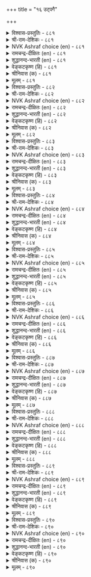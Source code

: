 +++
title = "१६ उट्पगै"

+++


<details><summary>विश्वास-प्रस्तुतिः - ८८१</summary>

निऴल्नीरुम् इन्नाद इन्ना तमर्नीरुम्  
इन्नावाम् इन्ना सॆयिन्।       ८८१
</details>

<details><summary>श्री-राम-देशिकः - ८८१</summary>

अधिकारः ८९. आन्तरवैरम्  
रोगप्रदे यदि जलच्छाये त्याज्ये यथा जनैः ।  
ज्ञातयो दुःखदास्तद्वत् त्यज्या ह्यान्तरवैरिणः ॥ ८८१॥
</details>

<details><summary>NVK Ashraf choice (en) - ८८१</summary>

०८८१
Even shade and water unwholesome can harm
Likewise one’s kinsmen if they hurt. * ((P.S. Sundaram))
(P.S. Sundaram)
</details>

<details><summary>रामचन्द्र-दीक्षितः (en) - ८८१</summary>

881 niḻaṉīrum iṉṉāta iṉṉā tamarnīrum  
iṉṉāvām iṉṉā ceyiṉ.

881\. Even shade and water, wholesome as they are, become pernicious where not needed; our kith and kin likewise are.  
</details>

<details><summary>शुद्धानन्द-भारती (en) - ८८१</summary>

1\. நிழல்நீரும் இன்னாத இன்னா தமர்நீரும்  
இன்னாவாம் இன்னா செயின்.  
Traitorous kinsmen will make you sad  
As water and shade do harm when bad.        881  
</details>

<details><summary>वेङ्कटकृष्ण (हि) - ८८१</summary>

881
छाया, जल भी हैं बुरे, जब करते हैं हानि ।  
स्वजन-भाव भी हैं बुरे, यदि देते हैं ग्लानि ॥
</details>

<details><summary>श्रीनिवास (क) - ८८१</summary>

881. तम्पॆरॆयबल्ल नॆळलू नीरू असुखकरवादरॆ अदरिन्द बाधॆयुण्टागुवुदु; अदे रीति बन्धुगळ स्वभाववु
अहितकरवागिद्दरॆ अदरिन्द कॆडुके सम्भविसुवुदु.

</details>

<details><summary>मूलम् - ८८१</summary>

निऴल्नीरुम् इन्नाद इन्ना तमर्नीरुम्  
इन्नावाम् इन्ना सॆयिन्।       ८८१
</details>

<details><summary>विश्वास-प्रस्तुतिः - ८८२</summary>

वाळ्बोल पगैवरै अञ्जऱ्क अञ्जुग  
केळ्बोल् पगैवर् तॊडर्बु।       ८८२
</details>

<details><summary>श्री-राम-देशिकः - ८८२</summary>

असितुल्यान् व्यक्तशत्रून् दृष्ट्वा भीतिः कुतो वृथा ।  
बन्धुवेषान् गूढशत्रून् दृष्ट्वा मेतव्य मेव हि ॥ ८८२॥
</details>

<details><summary>NVK Ashraf choice (en) - ८८२</summary>

०८८२
No need to fear an enemy wielding a sword.
Beware of enemies posing as friends. *
(K. Krishnaswamy & Vijaya Ramkumar)
</details>

<details><summary>रामचन्द्र-दीक्षितः (en) - ८८२</summary>

882 vāḷpōl pakaivarai añcaṟka añcuka  
kēḷpōl pakaivar toṭarpu.

882\. Be not afraid of open enemies with drawn swords; but beware of false friends.  
</details>

<details><summary>शुद्धानन्द-भारती (en) - ८८२</summary>

2\. வாள்போல் பகைவரை அஞ்சற்க அஞ்சுக  
கேள்போல் பகைவர் தொடர்பு.  
You need not sword-like kinsmen fear  
Fear foes who feign as kinsmen dear.        882  
</details>

<details><summary>वेङ्कटकृष्ण (हि) - ८८२</summary>

882
डरना मत उस शत्रु से, जो है खड्ग समान ।  
डर उस रिपु के मेल से, जो है मित्र समान ॥
</details>

<details><summary>श्रीनिवास (क) - ८८२</summary>

882. कत्तियन्तॆ बहिरङ्गवागिये प्रकटवागुव हगॆगळिगॆ अञ्जबारदु; आदरॆ गॆळॆयरन्तॆ प्रकटिसि ऒळगॆ हगॆ
साधिसुववर सम्बन्धद बग्गॆ अञ्जॆ बेकु.

</details>

<details><summary>मूलम् - ८८२</summary>

वाळ्बोल पगैवरै अञ्जऱ्क अञ्जुग  
केळ्बोल् पगैवर् तॊडर्बु।       ८८२
</details>

<details><summary>विश्वास-प्रस्तुतिः - ८८३</summary>

उट्पगै अञ्जित्तऱ्काक्क उलैविडत्तु  
मट्पगैयिन् माणत् तॆऱुम्।      ८८३
</details>

<details><summary>श्री-राम-देशिकः - ८८३</summary>

गूढशत्रुभयादात्मरक्षणं युज्यते सदा ।  
अन्यथा नाशमाप्नोति सूचीच्छिन्नघटो यथा ॥ ८८३॥
</details>

<details><summary>NVK Ashraf choice (en) - ८८३</summary>

०८८३
Guard against the foe within, lest he strike you
In times of peril like the potter's knife. *
(K. Kannan), (P.S. Sundaram)
</details>

<details><summary>रामचन्द्र-दीक्षितः (en) - ८८३</summary>

883 uṭpakai añcittaṟ kākka ulaiviṭattu  
maṭpakaiyiṉ māṇat teṟum.

883\. Guard yourselves against your enemies from within. In your trying hour they will undermine your strength, like the potter’s knife, cleaving the mind asunder.  
</details>

<details><summary>शुद्धानन्द-भारती (en) - ८८३</summary>

3\. உட்பகை அஞ்சித்தற் காக்க உலைவுஇடத்து  
மட்பகையின் மாணத் தெறும்.  
The secret foe in days evil  
Will cut you, beware, like potters' steel.        883  
</details>

<details><summary>वेङ्कटकृष्ण (हि) - ८८३</summary>

883
बचना अन्त: शत्रु से, उनके खा कर त्रास ।  
मिट्टी-छेदक ज्यों करें, थका देख वे नाश ॥
</details>

<details><summary>श्रीनिवास (क) - ८८३</summary>

883. ऒळ हगॆगॆ अञ्जि तन्नन्नु (तानु) कापाडिकॊळ्ळबेकु; इल्लवादरॆ कुम्बारन आयुधदन्तॆ, दुर्बलगळिगॆयल्लि, तप्पदॆ
अळिवु तरुत्तदॆ.

</details>

<details><summary>मूलम् - ८८३</summary>

उट्पगै अञ्जित्तऱ्काक्क उलैविडत्तु  
मट्पगैयिन् माणत् तॆऱुम्।      ८८३
</details>

<details><summary>विश्वास-प्रस्तुतिः - ८८४</summary>

मनमाणा उट्पगै तोण्ड्रिन् इनमाणा  
एदम् पलवुम् तरुम्।       ८८४
</details>

<details><summary>श्री-राम-देशिकः - ८८४</summary>

असंस्कृतमनस्केन गूढवैरं भवेद्यदि ।  
बन्धुनाशकरान् दोषान् तदा प्राप्नोत्ययं जनः ॥ ८८४॥
</details>

<details><summary>NVK Ashraf choice (en) - ८८४</summary>

०८८४
When hidden hatreds lurk in the mind,
Myriad miseries manifest among kin. *
(Satguru Subramuniyaswami)
</details>

<details><summary>रामचन्द्र-दीक्षितः (en) - ८८४</summary>

884 maṉammāṇā uṭpakai tōṉṟiṉ iṉammāṇā  
ētam palavum tarum.

884\. The land is seething with dissensions when the foes from within, appear on the scene.  
</details>

<details><summary>शुद्धानन्द-भारती (en) - ८८४</summary>

4\. மனமாணா உட்பகை தோன்றின் இனமாணா  
ஏதம் பலவுந் தரும்.  
The evil-minded foe within  
Foments trouble, spoils kinsmen!        884  
</details>

<details><summary>वेङ्कटकृष्ण (हि) - ८८४</summary>

884
मन में बिना लगाव के, यदि हो अन्तवैंर ।  
बन्धु-भेद-कारक कई, करता है वह गैर ॥
</details>

<details><summary>श्रीनिवास (क) - ८८४</summary>

884. मनस्सु परिवर्तिसलागद ऒळहगॆयु अरसनिगॆ उण्टादरॆ, अवन सम्बन्धदवरल्लिये असमाधानवन्नु अदु
सृष्टिसि, हलवु दुःखगळन्नु अवनिगॆ तरुत्तदॆ.

</details>

<details><summary>मूलम् - ८८४</summary>

मनमाणा उट्पगै तोण्ड्रिन् इनमाणा  
एदम् पलवुम् तरुम्।       ८८४
</details>

<details><summary>विश्वास-प्रस्तुतिः - ८८५</summary>

उऱल्मुऱैयान् उट्पगै तोण्ड्रिन् इऱल्मुऱैयान्  
एदम् पलवुम् तरुम्।       ८८५
</details>

<details><summary>श्री-राम-देशिकः - ८८५</summary>

बान्धव्यमूलकं गूढवैरं भवेद्यदिः ।  
मरणान्तानि दुःखानि लभते तत एव सः ॥ ८८५॥
</details>

<details><summary>NVK Ashraf choice (en) - ८८५</summary>

०८८५
Hidden hatred amongst kinsman
Can cause all sorts of deadly sorrows. *
(Satguru Subramuniyaswami), (K. Krishnaswamy & Vijaya Ramkumar)
</details>

<details><summary>रामचन्द्र-दीक्षितः (en) - ८८५</summary>

885 uṟaṉmuṟaiyāṉ uṭpakai tōṉṟiṉ iṟalmuṟaiyāṉ  
ētam palavum tarum.

885\. Many evils dark as death befall a king, when his own kith and kin sow dissensions in the land.  
</details>

<details><summary>शुद्धानन्द-भारती (en) - ८८५</summary>

5\. உறல்முறையான் உட்பகை தோன்றின் இறல்முறையான்  
ஏதம் பலவுந் தரும்.  
A traitor among kinsmen will  
Bring life-endangering evil.        885  
</details>

<details><summary>वेङ्कटकृष्ण (हि) - ८८५</summary>

885
यदि होता बन्धुत्व में, कोई अन्तवैंर ।  
मृत्युजनक जो सो कई, करता है वह गैर ॥
</details>

<details><summary>श्रीनिवास (क) - ८८५</summary>

885. (दॊरॆयादवनिगॆ) तन्न सम्बन्धदवरल्लिये बळहगॆयु काणिसिकॊण्डरॆ, अळिवु तरुवन्थ हलवु दुःखगळन्नु
उण्टुमाडुत्तदॆ.

</details>

<details><summary>मूलम् - ८८५</summary>

उऱल्मुऱैयान् उट्पगै तोण्ड्रिन् इऱल्मुऱैयान्  
एदम् पलवुम् तरुम्।       ८८५
</details>

<details><summary>विश्वास-प्रस्तुतिः - ८८६</summary>

ऒण्ड्रामै ऒण्ड्रियार् कट्पडिन् ऎञ्ञाण्ड्रुम्  
पॊण्ड्रामै ऒण्ड्रल् अरिदु।      ८८६
</details>

<details><summary>श्री-राम-देशिकः - ८८६</summary>

स्वाश्रितेष्वान्तरं वैरं यः कश्चित्कुरुते यदि ।  
न तस्य मरणाभावो भविष्यति कदाचन ॥ ८८६॥
</details>

<details><summary>NVK Ashraf choice (en) - ८८६</summary>

०८८६
Unanimity will disappear for ever
Once disunity arises within a union.
(N.V.K. Ashraf)
</details>

<details><summary>रामचन्द्र-दीक्षितः (en) - ८८६</summary>

886 oṉṟāmai oṉṟiyār kaṇpaṭiṉ eññāṉṟum  
poṉṟāmai oṉṟal aritu.

886\. If kinsmen were to play to the traitor it would be difficult to escape death.  
</details>

<details><summary>शुद्धानन्द-भारती (en) - ८८६</summary>

6\. ஒன்றாமை ஒன்றியார் கட்படின் எஞ்ஞான்றும்  
பொன்றாமை ஒன்றல் அரிது.  
Discord in kings' circle entails  
Life-destroying deadly evils.        886  
</details>

<details><summary>वेङ्कटकृष्ण (हि) - ८८६</summary>

886
आश्रित लोगों से निजी, यदि होता है वैर ।  
सदा असंभव तो रहा, बचना नाश-बगैर ॥
</details>

<details><summary>श्रीनिवास (क) - ८८६</summary>

886. तन्न सम्बन्धिगळादवरल्लॆ हगॆयु एर्पट्टरॆ, अरसनादवनिगॆ दुःखकरवाद मरणवु निश्चय.

</details>

<details><summary>मूलम् - ८८६</summary>

ऒण्ड्रामै ऒण्ड्रियार् कट्पडिन् ऎञ्ञाण्ड्रुम्  
पॊण्ड्रामै ऒण्ड्रल् अरिदु।      ८८६
</details>

<details><summary>विश्वास-प्रस्तुतिः - ८८७</summary>

सॆप्पिन् पुणर्च्चिबोल् कूडिनुम् कूडादे  
उट्पगै उट्र कुडि।      ८८७
</details>

<details><summary>श्री-राम-देशिकः - ८८७</summary>

बहिर्यथा ताम्रखण्डौ युक्तौ स्यातां न चान्तरा ।  
तथाऽन्तःशत्रवोऽन्योन्यं बहिर्युक्तौ न वै हृदा ॥ ८८७॥
</details>

<details><summary>NVK Ashraf choice (en) - ८८७</summary>

०८८७
A house that harbours hatred, like a vial and its lid,
Seems one but comes apart. *
(P.S. Sundaram), (Satguru Subramuniyaswami)
</details>

<details><summary>रामचन्द्र-दीक्षितः (en) - ८८७</summary>

887 ceppiṉ puṇarccipōl kūṭiṉum kūṭātē  
uṭpakai uṟṟa kuṭi.

887\. There will be no real union in a house divided. The apparent unity is like the appearance of the casket and the lid seen as one.  
</details>

<details><summary>शुद्धानन्द-भारती (en) - ८८७</summary>

7\. செப்பின் புணர்ச்சிபோல் கூடினும் கூடாதே  
உட்பகை உற்ற குடி.  
A house hiding hostiles in core  
Just seems on like the lid in jar.        887  
</details>

<details><summary>वेङ्कटकृष्ण (हि) - ८८७</summary>

887
डब्बा-ढक्कन योग सम, रहने पर भी मेल ।  
गृह में अन्तवैंर हो, तो होगा नहिं मेल ॥
</details>

<details><summary>श्रीनिवास (क) - ८८७</summary>

887. भरणियु तन्न मुच्चळदॊन्दिगॆ कूडियू कूडिकॊळ्ळदन्तॆ इरुत्तदॆ; अदे रीति ऒळहगॆ एर्पट्ट कुटुम्बवू
तोरिकॆगॆ कूडिकॊण्डिद्दरू अन्तरङ्ग सामरस्यविरुवुदिल्ल.

</details>

<details><summary>मूलम् - ८८७</summary>

सॆप्पिन् पुणर्च्चिबोल् कूडिनुम् कूडादे  
उट्पगै उट्र कुडि।      ८८७
</details>

<details><summary>विश्वास-प्रस्तुतिः - ८८८</summary>

अरम्बॊरुद पॊन्बोलत् तेयुम् उरम्बॊरुदु  
उट्पगै उट्र कुडि।      ८८८
</details>

<details><summary>श्री-राम-देशिकः - ८८८</summary>

अन्तर्विरोधिनां वंशो बलहीनः क्रमाद् भवेत् ।  
अयःपिण्डः कृपाणेन घृष्टो नाशं व्रजेद्यथा ॥ ८८८॥
</details>

<details><summary>NVK Ashraf choice (en) - ८८८</summary>

०८८८
A family with internal frictions wears out
And loses its strength like gold being filed. *
(W.H. Drew and J. Lazarus)
</details>

<details><summary>रामचन्द्र-दीक्षितः (en) - ८८८</summary>

888 aramporuta poṉpōlat tēyum uramporutu  
uṭpakai uṟṟa kuṭi.

888\. The family torn with internal dissensions dwindles in strength just like pure gold filed away by an iron file.  
</details>

<details><summary>शुद्धानन्द-भारती (en) - ८८८</summary>

8\. அரம்பொருத பொன்போலத் தேயும் உரம்பொருது  
உட்பகை உற்ற குடி.  
By secret spite the house wears out  
Like gold crumbling by file's contact.        888  
</details>

<details><summary>वेङ्कटकृष्ण (हि) - ८८८</summary>

888
रेती से घिस कर यथा, लोहा होता क्षीण ।  
गृह भी अन्तवैंर से, होता है बलहीन ॥
</details>

<details><summary>श्रीनिवास (क) - ८८८</summary>

888. ऒळहगॆयुण्टाद संसारवु अरदिन्द तेयल्मट्ट कब्बिणदन्तॆ बलवन्नु किळिदुकॊण्डु दुर्बलवागुत्तदॆ.

</details>

<details><summary>मूलम् - ८८८</summary>

अरम्बॊरुद पॊन्बोलत् तेयुम् उरम्बॊरुदु  
उट्पगै उट्र कुडि।      ८८८
</details>

<details><summary>विश्वास-प्रस्तुतिः - ८८९</summary>

ऎट्पग वन्न सिऱुमैत्ते आयिनुम्  
उट्पगै उळ्ळदाङ् गेडु।       ८८९
</details>

<details><summary>श्री-राम-देशिकः - ८८९</summary>

स्वल्पमप्यान्तरं वैरं लोके भग्नतिलोपमम् ।  
कुलनाशकरानिष्टं महान्तं जनयेत् किल ॥ ८८९॥
</details>

<details><summary>NVK Ashraf choice (en) - ८८९</summary>

०८८९
Even a dissent as small as a seed,
Can trigger that destructive internal hatred.
(N.V.K. Ashraf)
</details>

<details><summary>रामचन्द्र-दीक्षितः (en) - ८८९</summary>

889 eṭpakavu aṉṉa ciṟumaittē āyiṉum  
uṭpakai uḷḷatām kēṭu.

889\. Internal hostility little as it is, like a tiny seed, hides within a mighty evil.  
</details>

<details><summary>शुद्धानन्द-भारती (en) - ८८९</summary>

9\. எட்பக வன்ன சிறுமைத்தே ஆயினும்  
உட்பகை உள்ளதாம் கேடு.  
Ruin lurks in enmity  
As slit in sesame though it be.        889  
</details>

<details><summary>वेङ्कटकृष्ण (हि) - ८८९</summary>

889
अति छोटा ही क्यों न हो, तिल में यथा दरार ।  
फिर भी अन्तवैंर तो, है ही विनाशकार ॥
</details>

<details><summary>श्रीनिवास (क) - ८८९</summary>

889. ऎळ्ळिन कणदष्टु अति किरिदाद ऒळ हगॆ सुळिदरू कूड (आ नंशवु) केडिन दारि तुळियुत्तदॆ.

</details>

<details><summary>मूलम् - ८८९</summary>

ऎट्पग वन्न सिऱुमैत्ते आयिनुम्  
उट्पगै उळ्ळदाङ् गेडु।       ८८९
</details>

<details><summary>विश्वास-प्रस्तुतिः - ८९०</summary>

उडम्बाडु इलादवर् वाऴ्क्कै कुडङ्गरुळ्  
पाम्बोडु उडनुऱैन् दट्रु।      ८९०
</details>

<details><summary>श्री-राम-देशिकः - ८९०</summary>

लोके भिन्नमनस्तत्त्वैर्मानवैस्सह जीवनम् ।  
एकत्रैव गृहे सर्पैः सहवाससमं भवेत् ॥ ८९०॥
</details>

<details><summary>NVK Ashraf choice (en) - ८९०</summary>

०८९०
To partner one with a hidden hate
Is to share a hut with a cobra.
(P.S. Sundaram)
</details>

<details><summary>रामचन्द्र-दीक्षितः (en) - ८९०</summary>

890 uṭampāṭu ilātavar vāḻkkai kuṭaṅkaruḷ  
pāmpōṭu uṭaṉuṟain taṟṟu.

890\. Dwelling among men of hidden hate is like dwelling in a hamlet which harbours a snake.  
</details>

<details><summary>शुद्धानन्द-भारती (en) - ८९०</summary>

10\. உடம்பாடு இலாதவர் வாழ்க்கை குடங்கருள்  
பாம்போடு உடனுறைந் தற்று.  
Dwell with traitors that hate in heart  
Is dwelling with snake in selfsame hut.        890  
</details>

<details><summary>वेङ्कटकृष्ण (हि) - ८९०</summary>

890
जिनसे मन मिलता नहीं, जीवन उनके संग ।  
एक झोंपड़ी में यथा, रहना सहित भुजंग ॥
</details>

<details><summary>श्रीनिवास (क) - ८९०</summary>

890. मनस्सिनल्लि ऒडुम्बडिकॆ इल्लदवर सहबाळ्वॆयु, ऒन्दे गुडिसिलॊळगॆ हाविनॊन्दिगॆ कूडि बाळिदन्तॆ.
</details>

<details><summary>मूलम् - ८९०</summary>

उडम्बाडु इलादवर् वाऴ्क्कै कुडङ्गरुळ्  
पाम्बोडु उडनुऱैन् दट्रु।      ८९०
</details>
